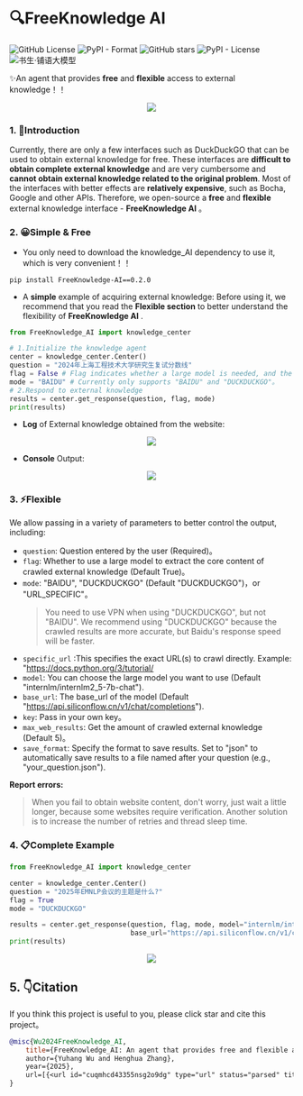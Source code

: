 # 🔍FreeKnowledge AI
![GitHub License](https://img.shields.io/github/license/VovyH/FreeKnowledge_AI?tab=MIT-1-ov-file)
![PyPI - Format](https://img.shields.io/pypi/format/FreeKnowledge-AI)
![GitHub stars](https://img.shields.io/github/stars/VovyH/FreeKnowledge_AI)
![PyPI - License](https://img.shields.io/pypi/l/FreeKnowledge-AI?color=purple)
![书生·铺语大模型](https://img.shields.io/badge/书生·浦语大模型-蓝色?color=blue)

✨An agent that provides **free** and **flexible** access to external knowledge！！
<div align="center">
     <img src="https://github.com/user-attachments/assets/df699fb5-8682-4b5a-97d4-c66c45a324af"/>
</div>


### 1. 📖Introduction

Currently, there are only a few interfaces such as DuckDuckGO that can be used to obtain external knowledge for free. These interfaces are **difficult to obtain complete external knowledge** and are very cumbersome and **cannot obtain external knowledge related to the original problem**. Most of the interfaces with better effects are **relatively expensive**, such as Bocha, Google and other APIs. Therefore, we open-source a **free** and **flexible** external knowledge interface - **FreeKnowledge AI** 。

### 2. 😀Simple & Free

- You only need to download the knowledge_AI dependency to use it, which is very convenient！！
```shell
pip install FreeKnowledge-AI==0.2.0
```

- A **simple** example of acquiring external knowledge:
Before using it, we recommend that you read the **Flexible section** to better understand the flexibility of **FreeKnowledge AI** .
```python
from FreeKnowledge_AI import knowledge_center

# 1.Initialize the knowledge agent
center = knowledge_center.Center()
question = "2024年上海工程技术大学研究生复试分数线"
flag = False # Flag indicates whether a large model is needed, and the output content will be more beautiful and standard.
mode = "BAIDU" # Currently only supports "BAIDU" and "DUCKDUCKGO"。
# 2.Respond to external knowledge
results = center.get_response(question, flag, mode)
print(results)
```

- **Log** of External knowledge obtained from the website:
<div align="center">
     <img src="https://github.com/user-attachments/assets/88632553-a275-4836-a3b5-3bf66485f54a"/>
</div>

- **Console** Output:
<div align="center">
     <img src="https://github.com/user-attachments/assets/751c351f-9e9e-4959-ba92-4b3b1f811411"/>
</div>

### 3. ⚡Flexible

We allow passing in a variety of parameters to better control the output, including:
- `question`: Question entered by the user (Required)。
- `flag`: Whether to use a large model to extract the core content of crawled external knowledge (Default True)。
- `mode`: "BAIDU", "DUCKDUCKGO" (Default "DUCKDUCKGO")，or "URL_SPECIFIC"。
  > You need to use VPN when using "DUCKDUCKGO", but not "BAIDU". We recommend using "DUCKDUCKGO" because the crawled results are more accurate, but Baidu's response speed will be faster.
- `specific_url` :This specifies the exact URL(s) to crawl directly. Example: "https://docs.python.org/3/tutorial/
- `model`: You can choose the large model you want to use (Default "internlm/internlm2_5-7b-chat").
- `base_url`: The base_url of the model (Default "https://api.siliconflow.cn/v1/chat/completions").
- `key`: Pass in your own key。
- `max_web_results`: Get the amount of crawled external knowledge (Default 5)。
- `save_format`: Specify the format to save results. Set to "json" to automatically save results to a file named after your question (e.g., "your_question.json").

**Report errors:**
> When you fail to obtain website content, don't worry, just wait a little longer, because some websites require verification. Another solution is to increase the number of retries and thread sleep time.

### 4. 📋Complete Example

```python
from FreeKnowledge_AI import knowledge_center

center = knowledge_center.Center()
question = "2025年EMNLP会议的主题是什么?"
flag = True 
mode = "DUCKDUCKGO"

results = center.get_response(question, flag, mode, model="internlm/internlm2_5-7b-chat", 
                              base_url="https://api.siliconflow.cn/v1/chat/completions", key = "xxx", max_web_results = 2)
print(results) 
```

<div align="center">
     <img src="https://github.com/user-attachments/assets/c7cd31bf-1732-476b-a4ca-d4c33529f644"/>
</div>

## 5. 👇Citation
If you think this project is useful to you, please click star and cite this project。

```bibtex
@misc{Wu2024FreeKnowledge_AI,
    title={FreeKnowledge_AI: An agent that provides free and flexible access to external knowledge,
    author={Yuhang Wu and Henghua Zhang},
    year={2025},
    url=[{<url id="cuqmhcd43355nsg2o9dg" type="url" status="parsed" title="GitHub -VovyH/FreeKnowledge_AI" wc="6723">https://github.com/VovyH/FreeKnowledge_AI</url>}](https://github.com/VovyH/FreeKnowledge_AI/),
}
```
  
